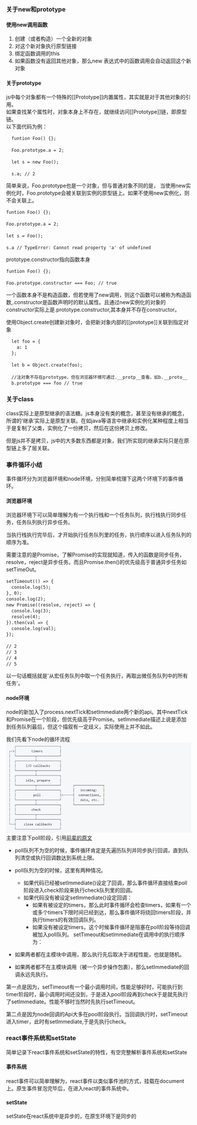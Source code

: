 ### 关于new和prototype

#### 使用new调用函数
1. 创建（或者构造）一个全新的对象
2. 对这个新对象执行原型链接
3. 绑定函数调用的this
4. 如果函数没有返回其他对象，那么new 表达式中的函数调用会自动返回这个新对象

#### 关于prototype
js中每个对象都有一个特殊的[[Prototype]]内置属性，其实就是对于其他对象的引用。  
如果查找某个属性时，对象本身上不存在，就继续访问[[Prototype]]链，即原型链。  
以下面代码为例：
```
  funtion Foo() {};

  Foo.prototype.a = 2;

  let s = new Foo();

  s.a; // 2

```
简单来说，Foo.prototype也是一个对象，但与普通对象不同的是，
当使用new实例化时，Foo.prototype会被关联到实例的原型链上。如果不使用new实例化，则不会关联上。
```
funtion Foo() {};

Foo.prototype.a = 2;

let s = Foo();

s.a // TypeError: Cannot read property 'a' of undefined
```

prototype.constructor指向函数本身
```
funtion Foo() {};

Foo.prototype.constructor === Foo; // true

```
一个函数本身不是构造函数，但若使用了new调用，则这个函数可以被称为构造函数,.constructor是函数声明时的默认属性。且通过new实例化的对象的constructor实际上是.prototype.constructor,其本身并不存在constructor。

使用Object.create创建新对象时，会把新对象内部的[[prototype]]关联到指定对象
```
  let foo = {
    a: 1
  };

  let b = Object.create(foo);

  //注对象不存在prototype，但在浏览器环境可通过.__protp__查看，如b.__proto__
  b.prototype === foo // true
```

### 关于class

class实际上是原型继承的语法糖。js本身没有类的概念，甚至没有继承的概念，所谓的‘继承’实际上是原型关联。在如java等语言中继承和实例化某种程度上相当于是复制了父类，实例化了一份拷贝，然后在这份拷贝上修改。

但是js并不是拷贝，js中的大多数东西都是对象，我们所实现的继承实际只是在原型链上多了层关联。

### 事件循环小结

事件循环分为浏览器环境和node环境，分别简单梳理下这两个环境下的事件循环。

#### 浏览器环境

浏览器环境下可以简单理解为有一个执行栈和一个任务队列，执行栈执行同步任务，任务队列执行异步任务。

当执行栈执行完毕后，才开始执行任务队列里的任务，执行顺序以进入任务队列的顺序为准。

需要注意的是Promise，了解Promise的实现就知道，传入的函数是同步任务，resolve，reject是异步任务。而且Promise.then()的优先级高于普通异步任务如setTimeOut。

```
setTimeout(() => {
  console.log(5);
}, 0);
console.log(2);
new Promise((resolve, reject) => {
  console.log(3);
  resolve(4);
}).then(val => {
  console.log(val);
});

// 2
// 3
// 4
// 5

```
以一句话概括就是'从宏任务队列中取一个任务执行，再取出微任务队列中的所有任务'。

#### node环境
node的新加入了process.nextTick和setImmediate两个新的api。其中nextTick和Promise在一个阶段，但优先级高于Promise。setImmediate描述上说是添加到任务队列最后，但这个描叙有一定歧义，实际使用上并不如此。

我们先看下node的循环流程
![node循环](../imgs/event_loop.png)
主要注意下poll阶段，引用[前辈的原文](https://segmentfault.com/a/1190000013102056)

* poll队列不为空的时候，事件循环肯定是先遍历队列并同步执行回调，直到队列清空或执行回调数达到系统上限。
* poll队列为空的时候，这里有两种情况。
  * 如果代码已经被setImmediate()设定了回调，那么事件循环直接结束poll阶段进入check阶段来执行check队列里的回调。
  * 如果代码没有被设定setImmediate()设定回调：
    * 如果有被设定的timers，那么此时事件循环会检查timers，如果有一个或多个timers下限时间已经到达，那么事件循环将绕回timers阶段，并执行timers的有效回调队列。
    * 如果没有被设定timers，这个时候事件循环是阻塞在poll阶段等待回调被加入poll队列。
setTimeout和setImmediate在调用中的执行顺序为：

* 如果两者都在主模块中调用，那么执行先后取决于进程性能，也就是随机。
* 如果两者都不在主模块调用（被一个异步操作包裹），那么setImmediate的回调永远先执行。

第一点是因为，setTimeout有一个最小调用时间，性能足够好时，可能执行到timer阶段时，最小调用时间还没到，于是进入pool阶段再到check于是就先执行了setImmediate。性能不够时当然时先执行setTimeout。

第二点是因为node回调的Api大多在pool阶段执行。当回调执行时，setTimeout进入timer，此时有setImmediate,于是先执行check。

### react事件系统和setState

简单记录下react事件系统和setState的特性，有空完整解析事件系统和setState

#### 事件系统

react事件可以简单理解为，react事件以类似事件池的方式，挂载在document上。原生事件冒泡完毕后，在进入react的事件系统中。

#### setState

setState在react系统中是异步的，在原生环境下是同步的

